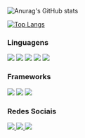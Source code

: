 
![Anurag's GitHub stats](https://github-readme-stats.vercel.app/api?username=arthurhl&show_icons=true&theme=vue-dark&include_all_commits=true&locale=pt-br)

[![Top Langs](https://github-readme-stats.vercel.app/api/top-langs/?username=kaiquen&layout=compact&theme=vue-dark&locale=pt-br&card_width=445)](https://github.com/anuraghazra/github-readme-stats)

<div>
  <h3>Linguagens</h3>
  <img src="https://img.shields.io/badge/C-00599C?style=for-the-badge&logo=c&logoColor=white">
  <img src="https://img.shields.io/badge/JavaScript-323330?style=for-the-badge&logo=javascript&logoColor=F7DF1E">
  <img src="https://img.shields.io/badge/Java-ED8B00?style=for-the-badge&logo=java&logoColor=white">
  <img src="https://img.shields.io/badge/HTML5-E34F26?style=for-the-badge&logo=html5&logoColor=white">
  <img src="https://img.shields.io/badge/CSS3-1572B6?style=for-the-badge&logo=css3&logoColor=white">
</div>

 <div>
  <h3>Frameworks</h3>
  <img src="https://img.shields.io/badge/React-20232A?style=for-the-badge&logo=react&logoColor=61DAFB">
  <img src="https://img.shields.io/badge/react_native-%2320232a.svg?style=for-the-badge&logo=react&logoColor=%2361DAFB">
  <img src="https://img.shields.io/badge/Vue.js-35495E?style=for-the-badge&logo=vue.js&logoColor=4FC08D">
 </div>

<div>
   <h3>Redes Sociais</h3>
  <a href="https://www.linkedin.com/in/kaiquen"> 
    <img src="https://img.shields.io/badge/LinkedIn-0077B5?style=for-the-badge&logo=linkedin&logoColor=white">
  </a>
  <a href="https://www.instagram.com/kaique.n/"> 
    <img src="https://img.shields.io/badge/Instagram-E4405F?style=for-the-badge&logo=instagram&logoColor=white">
  </a>
   <a href="https://wa.me/5528992785842"> 
    <img src="https://img.shields.io/badge/WhatsApp-25D366?style=for-the-badge&logo=whatsapp&logoColor=white">
  </a> 
</div>
